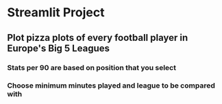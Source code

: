 # Streamlit Project
## Plot pizza plots of every football player in Europe's Big 5 Leagues
### Stats per 90 are based on position that you select
### Choose minimum minutes played and league to be compared with
